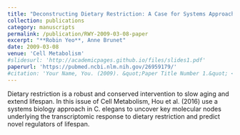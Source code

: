 ```yaml
---
title: "Deconstructing Dietary Restriction: A Case for Systems Approaches in Aging"
collection: publications
category: manuscripts
permalink: /publication/RWY-2009-03-08-paper
excerpt: "**Robin Yeo**, Anne Brunet"
date: 2009-03-08
venue: 'Cell Metabolism'
#slidesurl: 'http://academicpages.github.io/files/slides1.pdf'
paperurl: 'https://pubmed.ncbi.nlm.nih.gov/26959179/'
#citation: 'Your Name, You. (2009). &quot;Paper Title Number 1.&quot; <i>Journal 1</i>. 1(1).'
---
```


Dietary restriction is a robust and conserved intervention to slow aging and extend lifespan. In this issue of Cell Metabolism, Hou et al. (2016) use a systems biology approach in C. elegans to uncover key molecular nodes underlying the transcriptomic response to dietary restriction and predict novel regulators of lifespan.
	